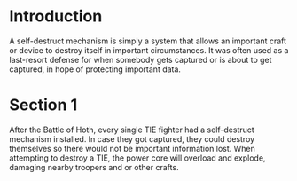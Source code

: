 # Introduction

A self-destruct mechanism is simply a system that allows an important craft or device to destroy itself in important circumstances.
It was often used as a last-resort defense for when somebody gets captured or is about to get captured, in hope of protecting important data.

# Section 1

After the Battle of Hoth, every single TIE fighter had a self-destruct mechanism installed.
In case they got captured, they could destroy themselves so there would not be important information lost.
When attempting to destroy a TIE, the power core will overload and explode, damaging nearby troopers and or other crafts.
